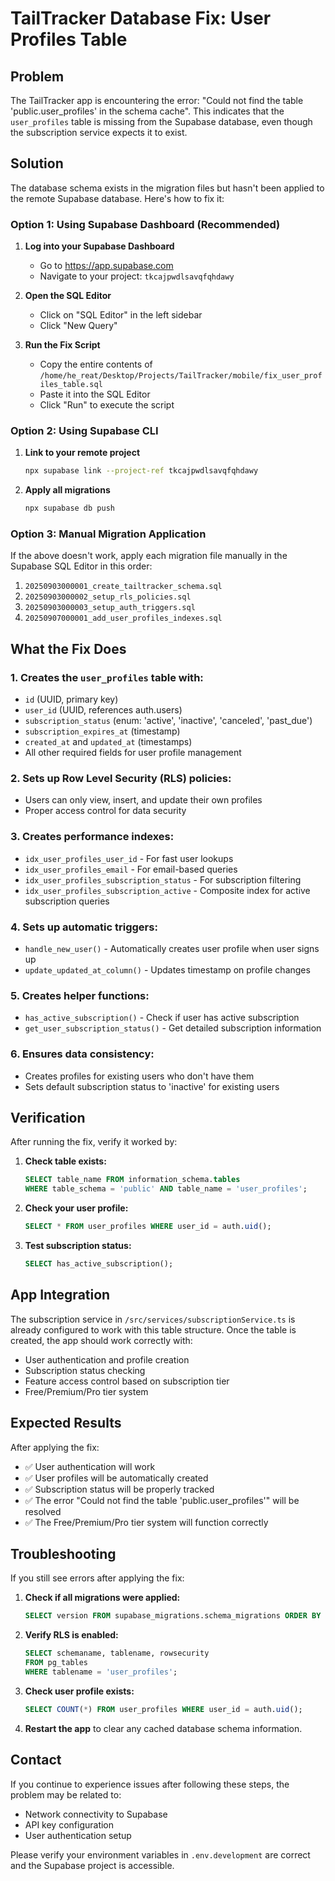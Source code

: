 # TailTracker Database Fix: User Profiles Table

## Problem
The TailTracker app is encountering the error: "Could not find the table 'public.user_profiles' in the schema cache". This indicates that the `user_profiles` table is missing from the Supabase database, even though the subscription service expects it to exist.

## Solution
The database schema exists in the migration files but hasn't been applied to the remote Supabase database. Here's how to fix it:

### Option 1: Using Supabase Dashboard (Recommended)

1. **Log into your Supabase Dashboard**
   - Go to https://app.supabase.com
   - Navigate to your project: `tkcajpwdlsavqfqhdawy`

2. **Open the SQL Editor**
   - Click on "SQL Editor" in the left sidebar
   - Click "New Query"

3. **Run the Fix Script**
   - Copy the entire contents of `/home/he_reat/Desktop/Projects/TailTracker/mobile/fix_user_profiles_table.sql`
   - Paste it into the SQL Editor
   - Click "Run" to execute the script

### Option 2: Using Supabase CLI

1. **Link to your remote project**
   ```bash
   npx supabase link --project-ref tkcajpwdlsavqfqhdawy
   ```

2. **Apply all migrations**
   ```bash
   npx supabase db push
   ```

### Option 3: Manual Migration Application

If the above doesn't work, apply each migration file manually in the Supabase SQL Editor in this order:

1. `20250903000001_create_tailtracker_schema.sql`
2. `20250903000002_setup_rls_policies.sql`
3. `20250903000003_setup_auth_triggers.sql`
4. `20250907000001_add_user_profiles_indexes.sql`

## What the Fix Does

### 1. Creates the `user_profiles` table with:
- `id` (UUID, primary key)
- `user_id` (UUID, references auth.users)
- `subscription_status` (enum: 'active', 'inactive', 'canceled', 'past_due')
- `subscription_expires_at` (timestamp)
- `created_at` and `updated_at` (timestamps)
- All other required fields for user profile management

### 2. Sets up Row Level Security (RLS) policies:
- Users can only view, insert, and update their own profiles
- Proper access control for data security

### 3. Creates performance indexes:
- `idx_user_profiles_user_id` - For fast user lookups
- `idx_user_profiles_email` - For email-based queries  
- `idx_user_profiles_subscription_status` - For subscription filtering
- `idx_user_profiles_subscription_active` - Composite index for active subscription queries

### 4. Sets up automatic triggers:
- `handle_new_user()` - Automatically creates user profile when user signs up
- `update_updated_at_column()` - Updates timestamp on profile changes

### 5. Creates helper functions:
- `has_active_subscription()` - Check if user has active subscription
- `get_user_subscription_status()` - Get detailed subscription information

### 6. Ensures data consistency:
- Creates profiles for existing users who don't have them
- Sets default subscription status to 'inactive' for existing users

## Verification

After running the fix, verify it worked by:

1. **Check table exists:**
   ```sql
   SELECT table_name FROM information_schema.tables 
   WHERE table_schema = 'public' AND table_name = 'user_profiles';
   ```

2. **Check your user profile:**
   ```sql
   SELECT * FROM user_profiles WHERE user_id = auth.uid();
   ```

3. **Test subscription status:**
   ```sql
   SELECT has_active_subscription();
   ```

## App Integration

The subscription service in `/src/services/subscriptionService.ts` is already configured to work with this table structure. Once the table is created, the app should work correctly with:

- User authentication and profile creation
- Subscription status checking
- Feature access control based on subscription tier
- Free/Premium/Pro tier system

## Expected Results

After applying the fix:
- ✅ User authentication will work
- ✅ User profiles will be automatically created
- ✅ Subscription status will be properly tracked
- ✅ The error "Could not find the table 'public.user_profiles'" will be resolved
- ✅ The Free/Premium/Pro tier system will function correctly

## Troubleshooting

If you still see errors after applying the fix:

1. **Check if all migrations were applied:**
   ```sql
   SELECT version FROM supabase_migrations.schema_migrations ORDER BY version;
   ```

2. **Verify RLS is enabled:**
   ```sql
   SELECT schemaname, tablename, rowsecurity 
   FROM pg_tables 
   WHERE tablename = 'user_profiles';
   ```

3. **Check user profile exists:**
   ```sql
   SELECT COUNT(*) FROM user_profiles WHERE user_id = auth.uid();
   ```

4. **Restart the app** to clear any cached database schema information.

## Contact

If you continue to experience issues after following these steps, the problem may be related to:
- Network connectivity to Supabase
- API key configuration
- User authentication setup

Please verify your environment variables in `.env.development` are correct and the Supabase project is accessible.